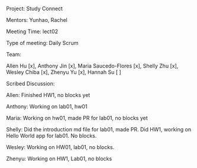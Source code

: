 Project: Study Connect

Mentors: Yunhao, Rachel

Meeting Time: lect02

Type of meeting: Daily Scrum

Team: 

Allen Hu [x],
Anthony Jin [x],
Maria Saucedo-Flores [x],
Shelly Zhu [x],
Wesley Chiba [x],
Zhenyu Yu [x],
Hannah Su [ ]

Scribed Discussion:

Allen: Finished HW1, no blocks yet

Anthony: Working on lab01, hw01

Maria: Working on hw01, made PR for lab01, no blocks yet

Shelly: Did the introduction md file for lab01, made PR. Did HW1, working on Hello World app for lab01. No blocks.

Wesley: Working on HW01, lab01, no blocks.

Zhenyu: Working on HW1, Lab01, no blocks
